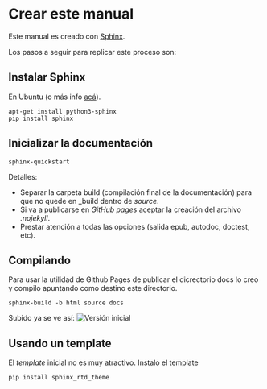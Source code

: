 # Crear este manual

Este manual es creado con [Sphinx](http://www.sphinx-doc.org/es/master/).  

Los pasos a seguir para replicar este proceso son:

## Instalar Sphinx 
En Ubuntu (o más info [acá](http://www.sphinx-doc.org/en/master/usage/installation.html)).  

```
apt-get install python3-sphinx
pip install sphinx
```

## Inicializar la documentación 

```
sphinx-quickstart
```

Detalles:
 - Separar la carpeta build (compilación final de la documentación) para que no quede en _build dentro de _source_.
 - Si va a publicarse en _GitHub pages_ aceptar la creación del archivo _.nojekyll_.
 - Prestar atención a todas las opciones (salida epub, autodoc, doctest, etc).

## Compilando

Para usar la utilidad de Github Pages de publicar el dicrectorio docs lo creo y compilo apuntando como destino este directorio.  

```
sphinx-build -b html source docs
```

Subido ya se ve así:
![Versión inicial](img/web-inicial.png)

## Usando un template

El _template_ inicial no es muy atractivo. Instalo el template

```
pip install sphinx_rtd_theme
```
